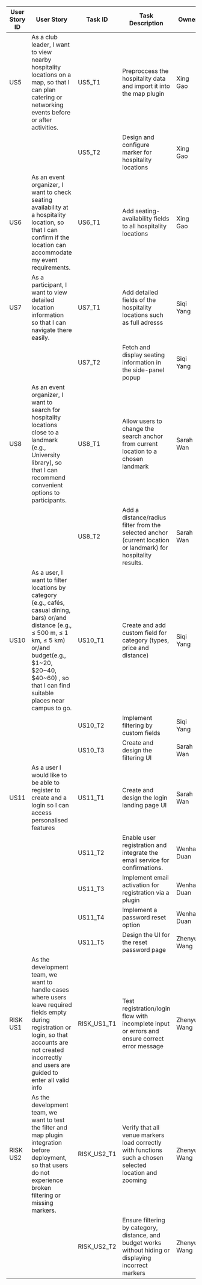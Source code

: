 | User Story ID | User Story                                                   | Task ID     | Task Description                                             | Owner       | Status | Est. Effort (SP) | DDL  | Day 1 | Day 2 | Day 3 | Day 4 | Day 5 | Day 6 | Day 7 | Day 8 | Day 9 | Day 10 | Day 11 | Day 12 | Day 13 | Day 14 |
| ------------- | ------------------------------------------------------------ | ----------- | ------------------------------------------------------------ | ----------- | ------ | ---------------- | ---- | ----- | ----- | ----- | ----- | ----- | ----- | ----- | ----- | ----- | ------ | ------ | ------ | ------ | ------ |
| US5           | As a club leader, I want to view nearby hospitality locations on a map, so that I can plan catering or networking events before or after activities. | US5_T1      | Preproccess the hospitality data and import it into the map plugin | Xing Gao    |        | 5                |      |       |       |       |       |       |       |       |       |       |        |        |        |        |        |
|               |                                                              | US5_T2      | Design and configure marker for hospitality locations        | Xing Gao    |        | 2                |      |       |       |       |       |       |       |       |       |       |        |        |        |        |        |
| US6           | As an event organizer, I want to check seating availability at a hospitality location, so that I can confirm if the location can accommodate my event requirements. | US6_T1      | Add seating-availability fields to all hospitality locations | Xing Gao    |        | 5                |      |       |       |       |       |       |       |       |       |       |        |        |        |        |        |
| US7           | As a participant, I want to view detailed location information so that I can navigate there easily. | US7_T1      | Add detailed fields of the hospitality locations such as full adresss | Siqi Yang   |        | 5                |      |       |       |       |       |       |       |       |       |       |        |        |        |        |        |
|               |                                                              | US7_T2      | Fetch and display seating information in the side-panel popup | Siqi Yang   |        | 2                |      |       |       |       |       |       |       |       |       |       |        |        |        |        |        |
| US8           | As an event organizer, I want to search for hospitality locations close to a landmark (e.g., University library), so that I can recommend convenient options to participants. | US8_T1      | Allow users to change the search anchor from current location to a chosen landmark | Sarah Wan   |        | 3                |      |       |       |       |       |       |       |       |       |       |        |        |        |        |        |
|               |                                                              | US8_T2      | Add a distance/radius filter from the selected anchor (current location or landmark) for hospitality results. | Sarah Wan   |        | 3                |      |       |       |       |       |       |       |       |       |       |        |        |        |        |        |
| US10          | As a user, I want to filter locations by category (e.g., cafés, casual dining, bars) or/and distance (e.g., ≤ 500 m, ≤ 1 km, ≤ 5 km) or/and budget(e.g., $1~20, $20~40, $40~60) , so that I can find suitable places near campus to go. | US10_T1     | Create and add custom field for category (types, price and distance) | Siqi Yang   |        | 5                |      |       |       |       |       |       |       |       |       |       |        |        |        |        |        |
|               |                                                              | US10_T2     | Implement filtering by custom fields                         | Siqi Yang   |        | 2                |      |       |       |       |       |       |       |       |       |       |        |        |        |        |        |
|               |                                                              | US10_T3     | Create and design the filtering UI                           | Sarah Wan   |        | 2                |      |       |       |       |       |       |       |       |       |       |        |        |        |        |        |
| US11          | As a user I would like to be able to register to create and a login so I can access personalised features | US11_T1     | Create and design the login landing page UI                  | Sarah Wan   |        | 5                |      |       |       |       |       |       |       |       |       |       |        |        |        |        |        |
|               |                                                              | US11_T2     | Enable user registration and integrate the email service for confirmations. | Wenhao Duan |        | 5                |      |       |       |       |       |       |       |       |       |       |        |        |        |        |        |
|               |                                                              | US11_T3     | Implement email activation for registration via a plugin     | Wenhao Duan |        | 5                |      |       |       |       |       |       |       |       |       |       |        |        |        |        |        |
|               |                                                              | US11_T4     | Implement a password reset option                            | Wenhao Duan |        | 3                |      |       |       |       |       |       |       |       |       |       |        |        |        |        |        |
|               |                                                              | US11_T5     | Design the UI for the reset password page                    | Zhenyu Wang |        | 5                |      |       |       |       |       |       |       |       |       |       |        |        |        |        |        |
| RISK US1      | As the development team, we want to handle cases where users leave required fields empty during registration or login, so that accounts are not created incorrectly and users are guided to enter all valid info | RISK_US1_T1 | Test registration/login flow with incomplete input or errors and ensure correct error message | Zhenyu Wang |        | 3                |      |       |       |       |       |       |       |       |       |       |        |        |        |        |        |
| RISK US2      | As the development team, we want to test the filter and map plugin integration before deployment, so that users do not experience broken filtering or missing markers. | RISK_US2_T1 | Verify that all venue markers load correctly with functions such a chosen selected location and zooming | Zhenyu Wang |        | 3                |      |       |       |       |       |       |       |       |       |       |        |        |        |        |        |
|               |                                                              | RISK_US2_T2 | Ensure filtering by category, distance, and budget works without hiding or displaying incorrect markers | Zhenyu Wang |        | 3                |      |       |       |       |       |       |       |       |       |       |        |        |        |        |        |